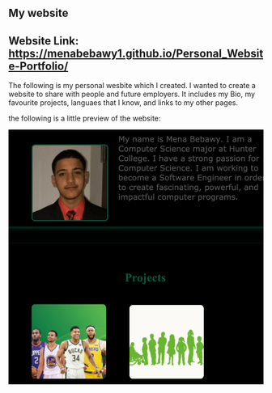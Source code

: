 ## My website

## Website Link: https://menabebawy1.github.io/Personal_Website-Portfolio/

The following is my personal wesbite which I created. I wanted to create a website to share with people and future employers.
It includes my Bio, my favourite projects, languaes that I know, and links to my other pages.

the following is a little preview of the website:

![Website Preview](images/website.png)

